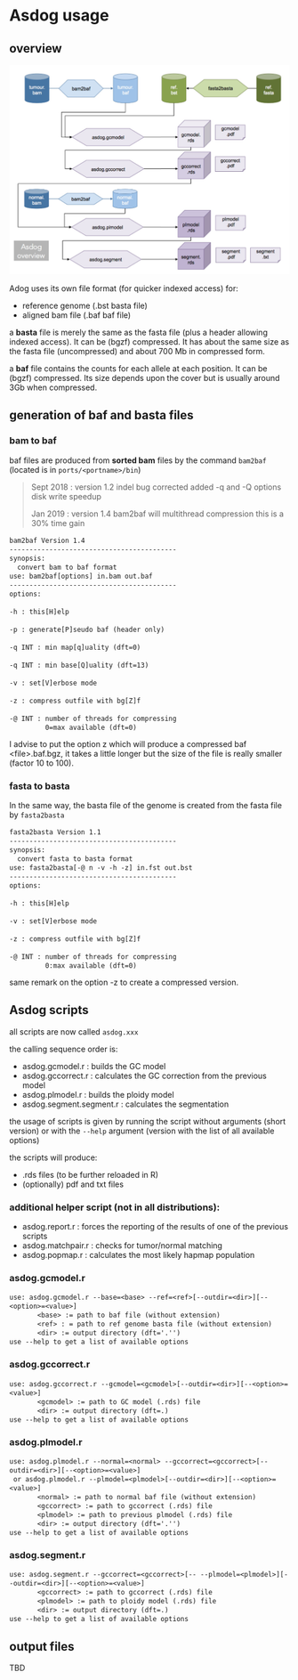 # Asdog usage

## overview

![overview](asdog_overview.jpeg)

Adog uses its own file format (for quicker indexed access) for:

- reference genome (.bst basta file)
- aligned bam file (.baf baf file)

a **basta** file is merely the same as the fasta file (plus a header allowing
indexed access). It can be (bgzf) compressed. It has about the same size 
as the fasta file (uncompressed) and about 700 Mb in compressed form.

a **baf** file contains the counts for each allele at each position.
It can be (bgzf) compressed.
Its size depends upon the cover but is usually around 3Gb when compressed.

## generation of baf and basta files

### bam to baf 
baf files are produced from **sorted bam** files
by the command ```bam2baf``` (located is in ```ports/<portname>/bin```)
>
> Sept 2018 : version 1.2 indel bug corrected
> added -q and -Q options
> disk write speedup
>
> Jan 2019 : version 1.4 bam2baf will multithread compression
> this is a 30% time gain
>
```
bam2baf Version 1.4
------------------------------------------
synopsis:
  convert bam to baf format
use: bam2baf[options] in.bam out.baf
------------------------------------------
options:

-h : this[H]elp

-p : generate[P]seudo baf (header only)

-q INT : min map[q]uality (dft=0)

-q INT : min base[Q]uality (dft=13)

-v : set[V]erbose mode

-z : compress outfile with bg[Z]f

-@ INT : number of threads for compressing
         0=max available (dft=0)
```
I advise to put the option z which will produce a compressed baf
\<file\>.baf.bgz, it takes a little longer but the size of the file
is really smaller (factor 10 to 100).

### fasta to basta 
In the same way, the basta file of the genome is created from
the fasta file by ```fasta2basta```

```
fasta2basta Version 1.1
------------------------------------------
synopsis:
  convert fasta to basta format
use: fasta2basta[-@ n -v -h -z] in.fst out.bst
------------------------------------------
options:

-h : this[H]elp

-v : set[V]erbose mode

-z : compress outfile with bg[Z]f

-@ INT : number of threads for compressing
         0:max available (dft=0)
```

same remark on the option -z to create a compressed version.

## Asdog scripts

all scripts are now called ```asdog.xxx```

the calling sequence order is:

- asdog.gcmodel.r : builds the GC model
- asdog.gccorrect.r : calculates the GC correction from the previous model
- asdog.plmodel.r : builds the ploidy model
- asdog.segment.segment.r : calculates the segmentation

the usage of scripts is given by running the script without arguments
(short version) or with the ```--help``` argument
(version with the list of all available options)

the scripts will produce:
- .rds files (to be further reloaded in R)
- (optionally) pdf and txt files

### additional helper script (not in all distributions):

- asdog.report.r : forces the reporting of the results of one of the previous scripts
- asdog.matchpair.r : checks for tumor/normal matching
- asdog.popmap.r : calculates the most likely hapmap population

### asdog.gcmodel.r
```
use: asdog.gcmodel.r --base=<base> --ref=<ref>[--outdir=<dir>][--<option>=<value>]
       <base> := path to baf file (without extension)
       <ref> : = path to ref genome basta file (without extension)
       <dir> := output directory (dft='.'')
use --help to get a list of available options
```

### asdog.gccorrect.r
```
use: asdog.gccorrect.r --gcmodel=<gcmodel>[--outdir=<dir>][--<option>=<value>]
       <gcmodel> := path to GC model (.rds) file
       <dir> := output directory (dft=.)
use --help to get a list of available options
```

### asdog.plmodel.r
```
use: asdog.plmodel.r --normal=<normal> --gccorrect=<gccorrect>[--outdir=<dir>][--<option>=<value>]
 or asdog.plmodel.r --plmodel=<plmodel>[--outdir=<dir>][--<option>=<value>]
       <normal> := path to normal baf file (without extension)
       <gccorrect> := path to gccorrect (.rds) file
       <plmodel> := path to previous plmodel (.rds) file
       <dir> := output directory (dft='.'')
use --help to get a list of available options
```

### asdog.segment.r 
```
use: asdog.segment.r --gccorrect=<gccorrect>[-- --plmodel=<plmodel>][--outdir=<dir>][--<option>=<value>]
       <gccorrect> := path to gccorrect (.rds) file
       <plmodel> := path to ploidy model (.rds) file
       <dir> := output directory (dft=.)
use --help to get a list of available options
```

## output files

TBD



